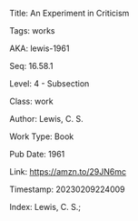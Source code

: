 Title:  An Experiment in Criticism

Tags:   works

AKA:    lewis-1961

Seq:    16.58.1

Level:  4 - Subsection

Class:  work

Author: Lewis, C. S.

Work Type: Book

Pub Date: 1961

Link:   https://amzn.to/29JN6mc

Timestamp: 20230209224009

Index:  Lewis, C. S.; 
